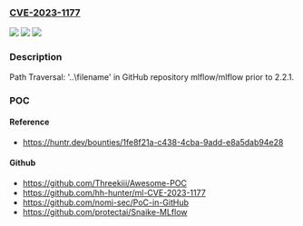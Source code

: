 ### [CVE-2023-1177](https://cve.mitre.org/cgi-bin/cvename.cgi?name=CVE-2023-1177)
![](https://img.shields.io/static/v1?label=Product&message=mlflow%2Fmlflow&color=blue)
![](https://img.shields.io/static/v1?label=Version&message=%3C%202.2.1%20&color=brighgreen)
![](https://img.shields.io/static/v1?label=Vulnerability&message=CWE-29%20Path%20Traversal%3A%20'%5C..%5Cfilename'&color=brighgreen)

### Description

Path Traversal: '\..\filename' in GitHub repository mlflow/mlflow prior to 2.2.1.

### POC

#### Reference
- https://huntr.dev/bounties/1fe8f21a-c438-4cba-9add-e8a5dab94e28

#### Github
- https://github.com/Threekiii/Awesome-POC
- https://github.com/hh-hunter/ml-CVE-2023-1177
- https://github.com/nomi-sec/PoC-in-GitHub
- https://github.com/protectai/Snaike-MLflow


